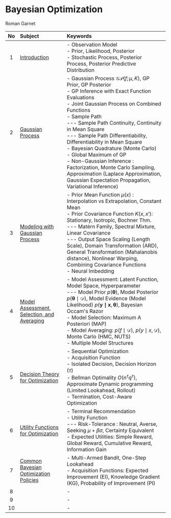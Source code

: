 # Bayesian Optimization 
Roman Garnet


|No|Subject|Keywords|
|:-:|:-|:-|
| 1|[Introduction](./notes/01.md)|- Observation Model <br> - Prior, Likelihood, Posterior <br> - Stochastic Process, Posterior Process, Posterior Predictive Distribution|
| 2|[Gaussian Process](./notes/02.md)|- Gaussian Process $`\mathcal{GP}(f;\mu,K)`$, GP Prior, GP Posterior <br> - GP Inference with Exact Function Evaluations <br> - Joint Gaussian Process on Combined Functions <br> - Sample Path <br> --- Sample Path Continuity, Continuity in Mean Square <br> --- Sample Path Differentiability, Differentiability in Mean Square <br> - Bayesian Quadrature (Monte Carlo) <br> - Global Maximum of GP <br> - Non-Gaussian Inference : Factorization, Monte Carlo Sampling, Approximation (Laplace Approximation, Gaussian Expectation Propagation, Variational Inference)|
| 3|[Modeling with Gaussian Process](./notes/03.md)|- Prior Mean Function $`\mu(x)`$ : Interpolation vs Extrapolation, Constant Mean <br> - Prior Covariance Function $`K(x,x')`$: Stationary, Isotropic, Bochner Thm. <br> --- Matérn Family, Spectral Mixture, Linear Covariance <br> --- Output Space Scaling (Length Scale), Domain Transformation (ARD), General Transformation (Mahalanobis distance), Nonlinear Warping, Combining Covariance Functions <br> - Neural Imbedding|
| 4|[Model Assessment, Selection, and Averaging](./notes/04.md)|- Model Assessment: Latent Function, Model Space, Hyperparameter <br> --- Model Prior $`p(\boldsymbol{\theta})`$, Model Posterior $`p(\boldsymbol{\theta}\mid\mathcal{D})`$, Model Evidence (Model Likelihood) $`p(\mathbf{y\mid x},\boldsymbol{\theta})`$, Bayesian Occam's Razor <br> - Model Selection: Maximum A Posteriori (MAP) <br> - Model Averaging: $`p(f\mid\mathcal{D})`$, $`p(y\mid x,\mathcal{D})`$, Monte Carlo (HMC, NUTS) <br> - Multiple Model Structures|
| 5|[Decision Theory for Optimization](./notes/05.md)|- Sequential Optimization <br> - Acquisition Function <br> - Isolated Decision, Decision Horizon $`(\tau)`$ <br> - Bellman Optimality $`O(n^\tau q^\tau)`$, Approximate Dynamic programming (Limited Lookahead, Rollout) <br> - Termination, Cost-Aware Optimization|
| 6|[Utility Functions for Optimization](./notes/06.md)|- Terminal Recommendation <br> - Utility Function <br> --- Risk-Tolerance : Neutral, Averse, Seeking $`\mu+\beta\sigma`$, Certainty Equivalent <br> - Expected Utilities: Simple Reward, Global Reward, Cumulative Reward, Information Gain|
| 7|[Common Bayesian Optimization Policies](./notes/07.md)|- Multi-Armed Bandit, One-Step Lookahead <br> - Acquisition Functions: Expected Improvement (EI), Knowledge Gradient (KG), Probability of Improvement (PI)|
| 8|[]()|- |
| 9|[]()|- |
|10|[]()|- |